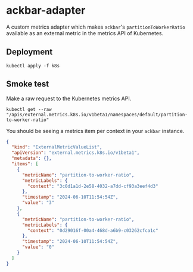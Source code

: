 # ackbar-adapter

A custom metrics adapter which makes `ackbar`'s `partitionToWorkerRatio` available as an external metric in the metrics API of Kubernetes.

## Deployment

```shell
kubectl apply -f k8s
```

## Smoke test

Make a raw request to the Kubernetes metrics API.

```shell
kubectl get --raw "/apis/external.metrics.k8s.io/v1beta1/namespaces/default/partition-to-worker-ratio"
```

You should be seeing a metrics item per context in your `ackbar` instance.

```json
{
  "kind": "ExternalMetricValueList",
  "apiVersion": "external.metrics.k8s.io/v1beta1",
  "metadata": {},
  "items": [
    {
      "metricName": "partition-to-worker-ratio",
      "metricLabels": {
        "context": "3c0d1a1d-2e58-4032-a7dd-cf93a3eef4d3"
      },
      "timestamp": "2024-06-10T11:54:54Z",
      "value": "3"
    },
    {
      "metricName": "partition-to-worker-ratio",
      "metricLabels": {
        "context": "0d29016f-00a4-468d-a6b9-c03262cfca1c"
      },
      "timestamp": "2024-06-10T11:54:54Z",
      "value": "0"
    }
  ]
}
```
